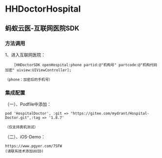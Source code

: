 # HHDoctorHospital

## 蚂蚁云医-互联网医院SDK

### 方法调用

1、进入互联网医院：

        [HHDoctorSDK openHospital:phone partid:@"机构号" partcode:@"机构代码加密" uiview:UIViewController];
    
    （phone：加密后的手机号）
   
   
### 集成配置

 （一）、Podfile中添加：

    pod 'HospitalDoctor', :git => "https://gitee.com/mydrant/Hospital-Doctor.git",:tag => '1.8.7'
    
    （仅支持真机测试）

    
    
 （二）、iOS-Demo：
  
    https://www.pgyer.com/7SFW
    (请联系技术添加UUID)
